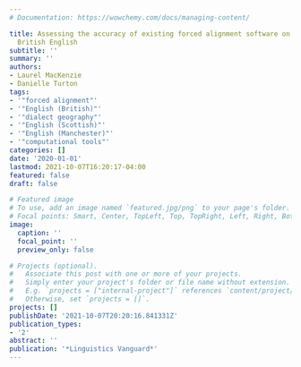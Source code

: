 ```yaml
---
# Documentation: https://wowchemy.com/docs/managing-content/

title: Assessing the accuracy of existing forced alignment software on varieties of
  British English
subtitle: ''
summary: ''
authors:
- Laurel MacKenzie
- Danielle Turton
tags:
- '"forced alignment"'
- '"English (British)"'
- '"dialect geography"'
- '"English (Scottish)"'
- '"English (Manchester)"'
- '"computational tools"'
categories: []
date: '2020-01-01'
lastmod: 2021-10-07T16:20:17-04:00
featured: false
draft: false

# Featured image
# To use, add an image named `featured.jpg/png` to your page's folder.
# Focal points: Smart, Center, TopLeft, Top, TopRight, Left, Right, BottomLeft, Bottom, BottomRight.
image:
  caption: ''
  focal_point: ''
  preview_only: false

# Projects (optional).
#   Associate this post with one or more of your projects.
#   Simply enter your project's folder or file name without extension.
#   E.g. `projects = ["internal-project"]` references `content/project/deep-learning/index.md`.
#   Otherwise, set `projects = []`.
projects: []
publishDate: '2021-10-07T20:20:16.841331Z'
publication_types:
- '2'
abstract: ''
publication: '*Linguistics Vanguard*'
---
```

